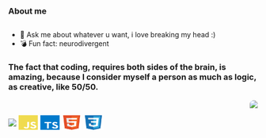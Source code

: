 ### About me
##
- 💬 Ask me about whatever u want, i love breaking my head :)
- 💣 Fun fact: neurodivergent

### The fact that coding, requires both sides of the brain, is amazing, because I consider myself a person as much as logic,  as creative, like 50/50.

<img align="right" height="500" style="border-radius:200px;" 
     src="https://media.discordapp.net/attachments/989981120978366554/1028837514003353701/l6159.png">


##

<div style="display: inline_block"><br>
  <img align="center" "height="34" width="34" src="https://icons.iconarchive.com/icons/alecive/flatwoken/512/Apps-Java-icon.png">
  <img align="center" alt="Init-Js" height="30" width="40" src="https://raw.githubusercontent.com/devicons/devicon/master/icons/javascript/javascript-plain.svg">
  <img align="center" alt="Init-Ts" height="30" width="40" src="https://raw.githubusercontent.com/devicons/devicon/master/icons/typescript/typescript-plain.svg">
  <img align="center" alt="Init-HTML" height="30" width="40" src="https://raw.githubusercontent.com/devicons/devicon/master/icons/html5/html5-original.svg">
  <img align="center" alt="Init-CSS" height="30" width="40" src="https://raw.githubusercontent.com/devicons/devicon/master/icons/css3/css3-original.svg">
</div>


